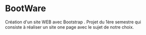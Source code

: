 # BootWare

Création d'un site WEB avec Bootstrap .
Projet du 1ère semestre qui consiste à réaliser un site one page avec le sujet de notre choix.
